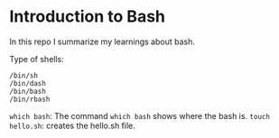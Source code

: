 # Introduction to Bash
In this repo I summarize my learnings about bash.

Type of shells:

    /bin/sh
    /bin/dash
    /bin/bash
    /bin/rbash

`which bash`:
The command `which bash` shows where the bash is.
`touch hello.sh`: creates the hello.sh file.
